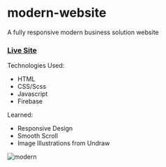 # modern-website

A fully responsive modern business solution website 

### [Live Site](https://tonykimdev.github.io/modern-website/)

Technologies Used: 
+ HTML
+ CSS/Scss 
+ Javascript
+ Firebase

Learned: 
+ Responsive Design 
+ Smooth Scroll
+ Image Illustrations from Undraw 

![modern](https://user-images.githubusercontent.com/68490255/137124044-c7e6d65c-2706-4377-9ff6-9caaff56a0b0.jpg)
